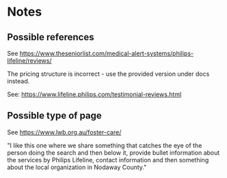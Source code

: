 # Notes

## Possible references

See <https://www.theseniorlist.com/medical-alert-systems/philips-lifeline/reviews/>

The pricing structure is incorrect - use the provided version under docs instead.

See: <https://www.lifeline.philips.com/testimonial-reviews.html>

## Possible type of page

See <https://www.lwb.org.au/foster-care/>

"I like this one where we share something that catches the eye of the person doing the search and then below it, 
provide bullet information about the services by Philips Lifeline, contact information and then 
something about the local organization in Nodaway County."